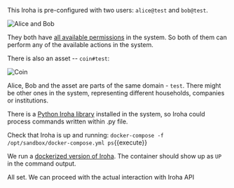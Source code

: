 This Iroha is pre-configured with two users: `alice@test` and `bob@test`. 

![Alice and Bob](/iroha-sandbox/iroha-transfer-asset/assets/alicebob.png)

They both have [all available permissions](https://github.com/hyperledger/iroha/blob/master/shared_model/schema/primitive.proto#L29) in the system. 
So both of them can perform any of the available actions in the system. 

There is also an asset -- `coin#test`:

![Coin](/assets/coin.png)

Alice, Bob and the asset are parts of the same domain - `test`. 
There might be other ones in the system, representing different households, companies or institutions.

There is a [Python Iroha library](https://github.com/hyperledger/iroha-python/) installed in the system, so Iroha could process commands written within .py file. 

Check that Iroha is up and running:
`docker-compose -f /opt/sandbox/docker-compose.yml ps`{{execute}}

We run a [dockerized version of Iroha](https://hub.docker.com/r/hyperledger/iroha/). 
The container should show up as `UP` in the command output.

All set. We can proceed with the actual interaction with Iroha API